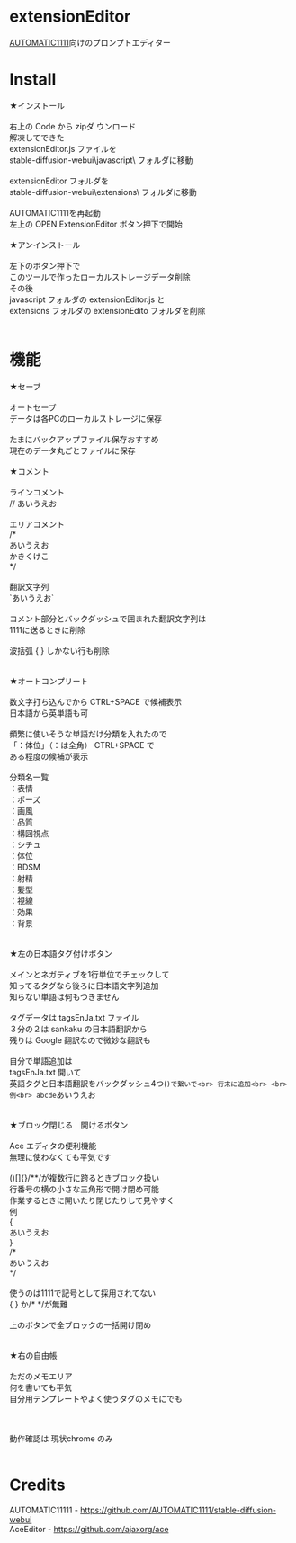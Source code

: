 # extensionEditor

<a href="https://github.com/AUTOMATIC1111/stable-diffusion-webui">AUTOMATIC1111</a>向けのプロンプトエディター

# Install
★インストール<br>
<br>
右上の Code から zipダ ウンロード<br>
解凍してできた<br>
extensionEditor.js ファイルを<br>
stable-diffusion-webui\javascript\ フォルダに移動<br>
<br>
extensionEditor フォルダを<br>
stable-diffusion-webui\extensions\ フォルダに移動<br>
<br>
AUTOMATIC1111を再起動<br>
左上の OPEN ExtensionEditor ボタン押下で開始<br>
<br>
★アンインストール<br>
<br>
左下のボタン押下で<br>
このツールで作ったローカルストレージデータ削除<br>
その後<br>
javascript フォルダの extensionEditor.js と<br>
extensions フォルダの extensionEdito フォルダを削除<br>
<br>
# 機能
★セーブ<br>
<br>
オートセーブ<br>
データは各PCのローカルストレージに保存<br>
<br>
たまにバックアップファイル保存おすすめ<br>
現在のデータ丸ごとファイルに保存<br>
<br>
★コメント<br>
<br>
ラインコメント<br>
// あいうえお<br>
<br>
エリアコメント<br>
/\*<br>
あいうえお<br>
かきくけこ<br>
\*/<br>
<br>
翻訳文字列<br>
\`あいうえお\`<br>
<br>
コメント部分とバックダッシュで囲まれた翻訳文字列は<br>
1111に送るときに削除<br>
<br>
波括弧 { } しかない行も削除<br>
<br>
<br>
★オートコンプリート<br>
<br>
数文字打ち込んでから CTRL+SPACE で候補表示<br>
日本語から英単語も可<br>
<br>
頻繁に使いそうな単語だけ分類を入れたので<br>
「：体位」（：は全角） CTRL+SPACE で<br>
ある程度の候補が表示<br>
<br>
分類名一覧<br>
：表情<br>
：ポーズ<br>
：画風<br>
：品質<br>
：構図視点<br>
：シチュ<br>
：体位<br>
：BDSM<br>
：射精<br>
：髪型<br>
：視線<br>
：効果<br>
：背景<br>
<br>
<br>
★左の日本語タグ付けボタン<br>
<br>
メインとネガティブを1行単位でチェックして<br>
知ってるタグなら後ろに日本語文字列追加<br>
知らない単語は何もつきません<br>
<br>
タグデータは tagsEnJa.txt ファイル<br>
３分の２は sankaku の日本語翻訳から<br>
残りは Google 翻訳なので微妙な翻訳も<br>
<br>
自分で単語追加は<br>
tagsEnJa.txt 開いて<br>
英語タグと日本語翻訳をバックダッシュ4つ(````)で繋いで<br>
行末に追加<br>
<br>
例<br>
abcde````あいうえお<br>
<br>
<br>
★ブロック閉じる　開けるボタン<br>
<br>
Ace エディタの便利機能<br>
無理に使わなくても平気です<br>
<br>
()[]{}/\*\*/が複数行に跨るときブロック扱い<br>
行番号の横の小さな三角形で開け閉め可能<br>
作業するときに開いたり閉じたりして見やすく<br>
例　<br>
{<br>
あいうえお<br>
}<br>
/\*<br>
あいうえお<br>
\*/<br>
<br>
使うのは1111で記号として採用されてない<br>
{ } か/* */が無難<br>
<br>
上のボタンで全ブロックの一括開け閉め<br>
<br>
<br>
★右の自由帳<br>
<br>
ただのメモエリア<br>
何を書いても平気<br>
自分用テンプレートやよく使うタグのメモにでも<br>
<br>
<br>
<br>
動作確認は 現状chrome のみ<br>
<br>

# Credits
AUTOMATIC11111 - <a href="https://github.com/AUTOMATIC1111/stable-diffusion-webui">https://github.com/AUTOMATIC1111/stable-diffusion-webui</a><br>
AceEditor - <a href="https://github.com/ajaxorg/ace">https://github.com/ajaxorg/ace</a><br>








